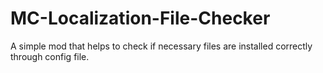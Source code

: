# MC-Localization-File-Checker
A simple mod that helps to check if necessary files are installed correctly through config file.
